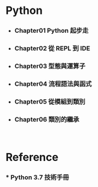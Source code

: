 Python
=====
* ### Chapter01 Python 起步走
* ### Chapter02 從 REPL 到 IDE
* ### Chapter03 型態與運算子
* ### Chapter04 流程語法與函式
* ### Chapter05 從模組到類別
* ### Chapter06 類別的繼承
<br />

Reference
=====
### * Python 3.7 技術手冊
